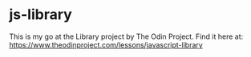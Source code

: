 # js-library

This is my go at the Library project by The Odin Project. Find it here at: https://www.theodinproject.com/lessons/javascript-library